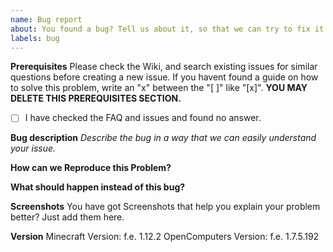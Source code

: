 ```yaml
---
name: Bug report
about: You found a bug? Tell us about it, so that we can try to fix it.
labels: bug
---
```


**Prerequisites**
Please check the Wiki, and search existing issues for similar questions before creating a new issue.
If you havent found a guide on how to solve this problem, write an "x" between the "[ ]" like "[x]".
**YOU MAY DELETE THIS PREREQUISITES SECTION.**

- [ ] I have checked the FAQ and issues and found no answer.


**Bug description**
_Describe the bug in a way that we can easily understand your issue._

**How can we Reproduce this Problem?**


**What should happen instead of this bug?** 


**Screenshots** 
You have got Screenshots that help you explain your problem better? Just add them here.

**Version** 
Minecraft Version:  f.e. 1.12.2
OpenComputers Version:  f.e. 1.7.5.192
